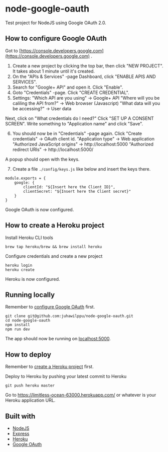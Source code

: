 # node-google-oauth

Test project for NodeJS using Google OAuth 2.0.

## How to configure Google OAuth
Got to [https://console.developers.google.com](https://console.developers.google.com) .

1. Create a new project by clicking the top bar, then click "NEW PROJECT". It takes about 1 minute until it's created.
2. On the "APIs & Services" -page Dashboard, click "ENABLE APIS AND SERVICES".
3. Search for "Google+ API" and open it. Click "Enable".
4. Goto "Credentials" -page. Click "CREATE CREDENTIAL".
5. Settings:
"Which API are you using" -> Google+ API
"Where will you be caliling the API from?" -> Web browser (Javascript)
"What data will you be accessing?" -> User data

Next, click on "What credentials do I need?"
Click "SET UP A CONSENT SCREEN". Write something to "Application name" and click "Save".

6. You should now be in "Credentials" -page again.
Click "Create credentials" -> OAuth client id.
"Application type" -> Web application
"Authorized JavaScript origins" -> http://localhost:5000
"Authorized redirect URIs" -> http://localhost:5000/

A popup should open with the keys.

7. Create a file `./config/keys.js` like below and insert the keys there.
```
module.exports = {
    google: {
        clientId: "${Insert here the Client ID}",
        clientSecret: "${Insert here the Client secret}"
    }
}
```

Google OAuth is now configured.

## How to create a Heroku project
Install Heroku CLI tools
```
brew tap heroku/brew && brew install heroku
```

Configure credentials and create a new project
```
heroku login
heroku create
```

Heroku is now configured.

## Running locally
Remember to [configure Google OAuth](#how-to-configure-google-oauth) first.

```
git clone git@github.com:juhawilppu/node-google-oauth.git
cd node-google-oauth
npm install
npm run dev
```

The app should now be running on [localhost:5000](http://localhost:5000/).

## How to deploy
Remember to [create a Heroku project](#how-to-create-a-heroku-project) first.

Deploy to Heroku by pushing your latest commit to Heroku
```
git push heroku master
```

Go to https://limitless-ocean-63000.herokuapp.com/ or whatever is your Heroku application URL.

## Built with
* [NodeJS](https://nodejs.org/en/)
* [Express](https://expressjs.com/)
* [Heroku](https://www.heroku.com)
* [Google OAuth](https://developers.google.com/identity/protocols/OAuth2)